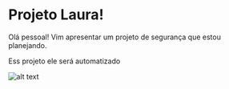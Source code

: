 # Projeto Laura!

Olá pessoal! Vim apresentar um projeto de segurança que estou planejando.

Ess projeto ele será automatizado

![alt text](http://url/to/img.png)
